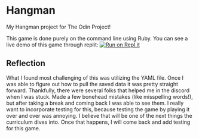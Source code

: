 # Hangman
My Hangman project for The Odin Project!

This game is done purely on the command line using Ruby. 
You can see a live demo of this game through replit: [![Run on Repl.it](https://replit.com/badge/github/Amber-Graham/Hangman)](https://replit.com/new/github/Amber-Graham/Hangman)

<h2>Reflection</h2>
What I found most challenging of this was utilizing the YAML file. 
Once I was able to figure out how to pull the saved data it was pretty 
straight forward. Thankfully, there were several folks that helped me in the discord
when I was stuck. Made a few bonehead mistakes (like misspelling words!), but after 
taking a break and coming back I was able to see them. I really want to incorporate 
testing for this, because testing the game by playing it over and over was annoying.
I believe that will be one of the next things the curriculum dives into. Once that 
happens, I will come back and add testing for this game.